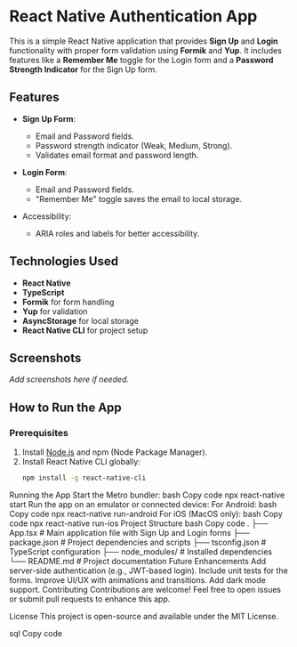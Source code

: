 # React Native Authentication App

This is a simple React Native application that provides **Sign Up** and **Login** functionality with proper form validation using **Formik** and **Yup**. It includes features like a **Remember Me** toggle for the Login form and a **Password Strength Indicator** for the Sign Up form.

## Features

- **Sign Up Form**:
  - Email and Password fields.
  - Password strength indicator (Weak, Medium, Strong).
  - Validates email format and password length.

- **Login Form**:
  - Email and Password fields.
  - "Remember Me" toggle saves the email to local storage.

- Accessibility:
  - ARIA roles and labels for better accessibility.

## Technologies Used

- **React Native**
- **TypeScript**
- **Formik** for form handling
- **Yup** for validation
- **AsyncStorage** for local storage
- **React Native CLI** for project setup

## Screenshots

_Add screenshots here if needed._

## How to Run the App

### Prerequisites
1. Install [Node.js](https://nodejs.org/) and npm (Node Package Manager).
2. Install React Native CLI globally:
   ```bash
   npm install -g react-native-cli
Running the App
Start the Metro bundler:
bash
Copy code
npx react-native start
Run the app on an emulator or connected device:
For Android:
bash
Copy code
npx react-native run-android
For iOS (MacOS only):
bash
Copy code
npx react-native run-ios
Project Structure
bash
Copy code
.
├── App.tsx         # Main application file with Sign Up and Login forms
├── package.json    # Project dependencies and scripts
├── tsconfig.json   # TypeScript configuration
├── node_modules/   # Installed dependencies
└── README.md       # Project documentation
Future Enhancements
Add server-side authentication (e.g., JWT-based login).
Include unit tests for the forms.
Improve UI/UX with animations and transitions.
Add dark mode support.
Contributing
Contributions are welcome! Feel free to open issues or submit pull requests to enhance this app.

License
This project is open-source and available under the MIT License.

sql
Copy code

